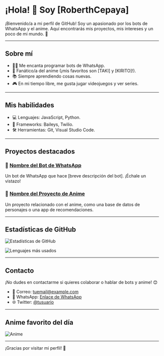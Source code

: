 # ¡Hola! 👋 Soy [RoberthCepaya]

¡Bienvenido/a a mi perfil de GitHub! Soy un apasionado por los bots de WhatsApp y el anime. Aquí encontrarás mis proyectos, mis intereses y un poco de mi mundo. 🌸

---

## **Sobre mí**
- 🧑‍💻 Me encanta programar bots de WhatsApp.
- 🌟 Fanático/a del anime (¡mis favoritos son [TAKI] y [KIRITO]!).
- 📚 Siempre aprendiendo cosas nuevas.
- 🎮 En mi tiempo libre, me gusta jugar videojuegos y ver series.

---

## **Mis habilidades**
- 💻 Lenguajes: JavaScript, Python.
- 🤖 Frameworks: Baileys, Twilio.
- 🛠 Herramientas: Git, Visual Studio Code.

---

## **Proyectos destacados**
### 🤖 [Nombre del Bot de WhatsApp](enlace_al_repositorio)
Un bot de WhatsApp que hace [breve descripción del bot]. ¡Échale un vistazo!

### 🌸 [Nombre del Proyecto de Anime](enlace_al_repositorio)
Un proyecto relacionado con el anime, como una base de datos de personajes o una app de recomendaciones.

---

## **Estadísticas de GitHub**
![Estadísticas de GitHub](https://github-readme-stats.vercel.app/api?username=tuusuario&show_icons=true&theme=radical)

![Lenguajes más usados](https://github-readme-stats.vercel.app/api/top-langs/?username=tuusuario&layout=compact&theme=radical)

---

## **Contacto**
¡No dudes en contactarme si quieres colaborar o hablar de bots y anime! 😊

- 📧 Correo: [tuemail@example.com](huamanrch@gmail.com)
- 💬 WhatsApp: [Enlace de WhatsApp](https://wa.me/51918583874)
- 🌐 Twitter: [@tusuario](https://twitter.com/roberthcepaya)

---

## **Anime favorito del día**
![Anime](https://media.giphy.com/media/ANb7Yg1vYhxMQ/giphy.gif)

---

¡Gracias por visitar mi perfil! 🎉
